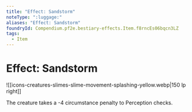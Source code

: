 ```yaml
---
title: "Effect: Sandstorm"
noteType: ":luggage:"
aliases: "Effect: Sandstorm"
foundryId: Compendium.pf2e.bestiary-effects.Item.f8rncEs06bqcn3LZ
tags:
  - Item
---
```


# Effect: Sandstorm
![[icons-creatures-slimes-slime-movement-splashing-yellow.webp|150 lp right]]

The creature takes a -4 circumstance penalty to Perception checks.
